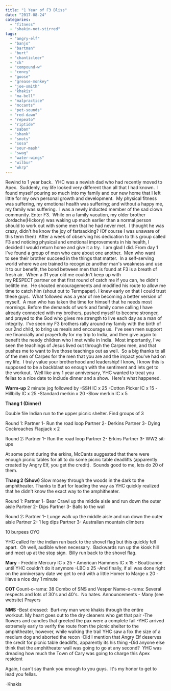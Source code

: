 ```yaml
---
title: "1 Year of F3 Bliss"
date: "2017-08-24"
categories: 
  - "fitness"
  - "shakin-not-stirred"
tags: 
  - "angry-elf"
  - "banjo"
  - "bartman"
  - "burt"
  - "chanticleer"
  - "ck"
  - "compound-w"
  - "coney"
  - "goose"
  - "grease-monkey"
  - "joe-smith"
  - "khakis"
  - "ma-bell"
  - "malpractice"
  - "mccants"
  - "pet-sounds"
  - "red-dawn"
  - "repeato"
  - "riptide"
  - "saban"
  - "shank"
  - "snots"
  - "sosa"
  - "sour-mash"
  - "swag"
  - "water-wings"
  - "wilbur"
  - "wkrp"
---
```


Rewind to 1 year back.  YHC was a newish dad who had recently moved to Apex.  Suddenly, my life looked very different than all that I had known.  I found myself pouring so much into my family and our new home that I left little for my own personal growth and development.  My physical fitness was suffering, my emotional health was suffering; and without a happy me, my family was suffering.  I was a newly inducted member of the sad clown community. Enter F3.  While on a family vacation, my older brother Jordache(Hickory) was waking up much earlier than a normal person should to work out with some men that he had never met.  I thought he was crazy, didn't he know the joy of fartsacking? (Of course I was unaware of this term then)  After a week of observing his dedication to this group called F3 and noticing physical and emotional improvements in his health, I decided I would return home and give it a try.  I am glad I did. From day 1 I've found a group of men who care about one another.  Men who want to see their brother succeed in the things that matter.  In a self-serving world where we are trained to recognize another man's weakness and use it to our benefit, the bond between men that is found at F3 is a breath of fresh air.  When a 31 year old me couldn't keep up with my RESPECT partner on that first round of catch me if you can, he didn't belittle me.  He shouted encouragements and modified his route to allow me time to catch him (shout out to Termpaper). I knew early on that I could trust these guys.  What followed was a year of me becoming a better version of myself.  A man who has taken the time for himself that he needs most mornings. Before the demands of work and family come calling I have already connected with my brothers, pushed myself to become stronger, and prayed to the God who gives me strength to live each day as a man of integrity.  I've seen my F3 brothers rally around my family with the birth of our 2nd child, to bring us meals and encourage us.  I've seen men support me financially and prayerfully for my trip to India, and then give again to benefit the needy children who I met while in India.  Most importantly, I've seen the teachings of Jesus lived out through the Carpex men, and that pushes me to want to live those teachings out as well.  So a big thanks to all of the men of Carpex for the men that you are and the impact you've had on my life.  I truly value your brotherhood and leadership! I know, I know this is supposed to be a backblast so enough with the sentiment and lets get to the workout.  Well like any 1 year anniversary, YHC wanted to treat you fellas to a nice date to include dinner and a show.  Here's what happened.

**Warm-up** 2 minute jog followed by -SSH IC x 25 -Cotton Picker IC x 15 -Hillbilly IC x 25 -Standard merkin x 20 -Slow merkin IC x 5

**Thang 1 (Dinner)**

Double file Indian run to the upper picnic shelter. Find groups of 3

Round 1: Partner 1- Run the road loop Partner 2- Derkins Partner 3- Dying Cockroaches Flapjack x 2

Round 2: Partner 1- Run the road loop Partner 2- Erkins Partner 3- WW2 sit-ups

At some point during the erkins, McCants suggested that there were enough picnic tables for all to do some picnic table deadlifts (apparently created by Angry Elf, you get the credit).  Sounds good to me, lets do 20 of them.

**Thang 2 (Show)** Slow mosey through the woods in the dark to the amphitheater. Thanks to Burt for leading the way as YHC quickly realized that he didn't know the exact way to the amphitheater.

Round 1: Partner 1- Bear Crawl up the middle aisle and run down the outer aisle Partner 2- Dips Partner 3- Balls to the wall

Round 2: Partner 1- Lunge walk up the middle aisle and run down the outer aisle Partner 2- 1 leg dips Partner 3- Australian mountain climbers

10 burpees OYO

YHC called for the indian run back to the shovel flag but this quickly fell apart.  Oh well, audible when necessary.  Backwards run up the kiosk hill and meet up at the stop sign.  Billy run back to the shovel flag.

**Mary** \- Freddie Mercury IC x 25 - American Hammers IC x 15 - Boat/canoe until YHC couldn't do it anymore -LBC x 25 -And finally, if all was done right on the anniversary date we get to end with a little Homer to Marge x 20 -Have a nice day 1 minute

**COT** Count-o-rama: 38 Combo of SNS and Vesper Name-o-rama: Several respects and lots of 30's and 40's.  No hates. Announcements - Many (see website) Prayers

**NMS** \-Best dressed:  Burt-my man wore khakis through the entire workout. My heart goes out to the dry cleaners who get that pair -The flowers and candles that greeted the pax were a complete fail -YHC arrived extremely early to verify the route from the picnic shelter to the amphitheater, however, while walking the trail YHC saw a fox the size of a medium dog and aborted the recon -Did I mention that Angry Elf deserves the credit for picnic table deadlifts, apparently its his thing -Did anyone else think that the amphitheater wall was going to go at any second?  YHC was dreading how much the Town of Cary was going to charge this Apex resident

Again, I can't say thank you enough to you guys.  It's my honor to get to lead you fellas.

\-Khakis
